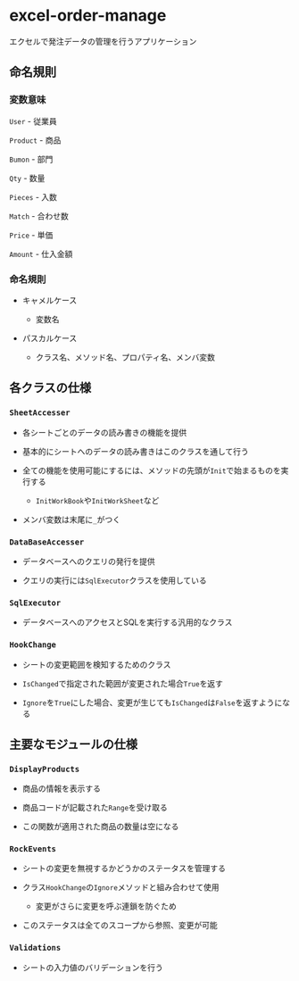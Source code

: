 # excel-order-manage
エクセルで発注データの管理を行うアプリケーション

## 命名規則

### 変数意味
`User`
    - 従業員

`Product`
    - 商品

`Bumon`
    - 部門

`Qty`
    - 数量

`Pieces`
    - 入数

`Match`
    - 合わせ数

`Price`
    - 単価

`Amount`
    - 仕入金額
    
### 命名規則

 - キャメルケース
    - 変数名

 - パスカルケース
    - クラス名、メソッド名、プロパティ名、メンバ変数

## 各クラスの仕様

### `SheetAccesser`

 - 各シートごとのデータの読み書きの機能を提供

 - 基本的にシートへのデータの読み書きはこのクラスを通して行う

 - 全ての機能を使用可能にするには、メソッドの先頭が`Init`で始まるものを実行する
    - `InitWorkBook`や`InitWorkSheet`など
      
 - メンバ変数は末尾に`_`がつく

### `DataBaseAccesser`

 - データベースへのクエリの発行を提供

 - クエリの実行には`SqlExecutor`クラスを使用している

### `SqlExecutor`

 - データベースへのアクセスとSQLを実行する汎用的なクラス

### `HookChange`

 - シートの変更範囲を検知するためのクラス

 - `IsChanged`で指定された範囲が変更された場合`True`を返す

 - `Ignore`を`True`にした場合、変更が生じても`IsChanged`は`False`を返すようになる

## 主要なモジュールの仕様

### `DisplayProducts`

 - 商品の情報を表示する

 - 商品コードが記載された`Range`を受け取る

 - この関数が適用された商品の数量は空になる

### `RockEvents`

 - シートの変更を無視するかどうかのステータスを管理する

 - クラス`HookChange`の`Ignore`メソッドと組み合わせて使用
    - 変更がさらに変更を呼ぶ連鎖を防ぐため

 - このステータスは全てのスコープから参照、変更が可能

### `Validations`

 - シートの入力値のバリデーションを行う
 
